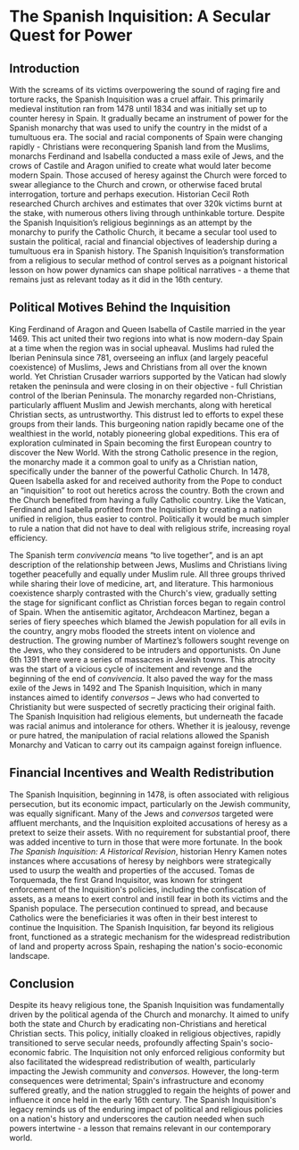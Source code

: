 # The Spanish Inquisition: A Secular Quest for Power   
## Introduction
With the screams of its victims overpowering the sound of raging fire and torture racks, the Spanish Inquisition was a cruel affair. This primarily medieval institution ran from 1478 until 1834 and was initially set up to counter heresy in Spain. It gradually became an instrument of power for the Spanish monarchy that was used to unify the country in the midst of a tumultuous era. The social and racial components of Spain were changing rapidly - Christians were reconquering Spanish land from the Muslims, monarchs Ferdinand and Isabella conducted a mass exile of Jews, and the crows of Castile and Aragon unified to create what would later become modern Spain. Those accused of heresy against the Church were forced to swear allegiance to the Church and crown, or otherwise faced brutal interrogation, torture and perhaps execution. Historian Cecil Roth researched Church archives and estimates that over 320k victims burnt at the stake, with numerous others living through unthinkable torture. Despite the Spanish Inquisition’s religious beginnings as an attempt by the monarchy to purify the Catholic Church, it became a secular tool used to sustain the political, racial and financial objectives of leadership during a tumultuous era in Spanish history. The Spanish Inquisition’s transformation from a religious to secular method of control serves as a poignant historical lesson on how power dynamics can shape political narratives - a theme that remains just as relevant today as it did in the 16th century.  

## Political Motives Behind the Inquisition 

King Ferdinand of Aragon and Queen Isabella of Castile married in the year 1469. This act united their two regions into what is now modern-day Spain at a time when the region was in social upheaval. Muslims had ruled the Iberian Peninsula since 781, overseeing an influx (and largely peaceful coexistence) of Muslims, Jews and Christians from all over the known world. Yet Christian Crusader warriors supported by the Vatican had slowly retaken the peninsula and were closing in on their objective - full Christian control of the Iberian Peninsula. The monarchy regarded non-Christians, particularly affluent Muslim and Jewish merchants, along with heretical Christian sects, as untrustworthy. This distrust led to efforts to expel these groups from their lands. This burgeoning nation rapidly became one of the wealthiest in the world, notably pioneering global expeditions. This era of exploration culminated in Spain becoming the first European country to discover the New World. With the strong Catholic presence in the region, the monarchy made it a common goal to unify as a Christian nation, specifically under the banner of the powerful Catholic Church. In 1478, Queen Isabella asked for and received authority from the Pope to conduct an “inquisition” to root out heretics across the country. Both the crown and the Church benefited from having a fully Catholic country. Like the Vatican, Ferdinand and Isabella profited from the Inquisition by creating a nation unified in religion, thus easier to control. Politically it would be much simpler to rule a nation that did not have to deal with religious strife, increasing royal efficiency.  

The Spanish term _convivencia_ means “to live together”, and is an apt description of the relationship between Jews, Muslims and Christians living together peacefully and equally under Muslim rule. All three groups thrived while sharing their love of medicine, art, and literature. This harmonious coexistence sharply contrasted with the Church's view, gradually setting the stage for significant conflict as Christian forces began to regain control of Spain. When the antisemitic agitator, Archdeacon Martinez, began a series of fiery speeches which blamed the Jewish population for all evils in the country, angry mobs flooded the streets intent on violence and destruction. The growing number of Martinez’s followers sought revenge on the Jews, who they considered to be intruders and opportunists. On June 6th 1391 there were a series of massacres in Jewish towns. This atrocity was the start of a vicious cycle of incitement and revenge and the beginning of the end of _convivencia_. It also paved the way for the mass exile of the Jews in 1492 and The Spanish Inquisition, which in many instances aimed to identify _conversos_ – Jews who had converted to Christianity but were suspected of secretly practicing their original faith. The Spanish Inquisition had religious elements, but underneath the facade was racial animus and intolerance for others. Whether it is jealousy, revenge or pure hatred, the manipulation of racial relations allowed the Spanish Monarchy and Vatican to carry out its campaign against foreign influence.  

## Financial Incentives and Wealth Redistribution

The Spanish Inquisition, beginning in 1478, is often associated with religious persecution, but its economic impact, particularly on the Jewish community, was equally significant. Many of the Jews and _conversos_ targeted were affluent merchants, and the Inquisition exploited accusations of heresy as a pretext to seize their assets. With no requirement for substantial proof, there was added incentive to turn in those that were more fortunate. In the book _The Spanish Inquisition: A Historical Revision_, historian Henry Kamen notes instances where accusations of heresy by neighbors were strategically used to usurp the wealth and properties of the accused. Tomas de Torquemada, the first Grand Inquisitor, was known for stringent enforcement of the Inquisition's policies, including the confiscation of assets, as a means to exert control and instill fear in both its victims and the Spanish populace. The persecution continued to spread, and because Catholics were the beneficiaries it was often in their best interest to continue the Inquisition. The Spanish Inquisition, far beyond its religious front, functioned as a strategic mechanism for the widespread redistribution of land and property across Spain, reshaping the nation's socio-economic landscape.       

## Conclusion

Despite its heavy religious tone, the Spanish Inquisition was fundamentally driven by the political agenda of the Church and monarchy. It aimed to unify both the state and Church by eradicating non-Christians and heretical Christian sects. This policy, initially cloaked in religious objectives, rapidly transitioned to serve secular needs, profoundly affecting Spain's socio-economic fabric. The Inquisition not only enforced religious conformity but also facilitated the widespread redistribution of wealth, particularly impacting the Jewish community and _conversos_. However, the long-term consequences were detrimental; Spain's infrastructure and economy suffered greatly, and the nation struggled to regain the heights of power and influence it once held in the early 16th century. The Spanish Inquisition's legacy reminds us of the enduring impact of political and religious policies on a nation's history and underscores the caution needed when such powers intertwine - a lesson that remains relevant in our contemporary world.  
